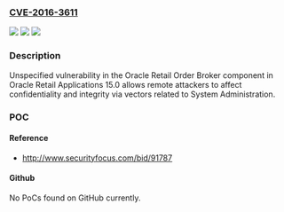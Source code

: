 ### [CVE-2016-3611](https://cve.mitre.org/cgi-bin/cvename.cgi?name=CVE-2016-3611)
![](https://img.shields.io/static/v1?label=Product&message=n%2Fa&color=blue)
![](https://img.shields.io/static/v1?label=Version&message=n%2Fa&color=blue)
![](https://img.shields.io/static/v1?label=Vulnerability&message=n%2Fa&color=brighgreen)

### Description

Unspecified vulnerability in the Oracle Retail Order Broker component in Oracle Retail Applications 15.0 allows remote attackers to affect confidentiality and integrity via vectors related to System Administration.

### POC

#### Reference
- http://www.securityfocus.com/bid/91787

#### Github
No PoCs found on GitHub currently.

